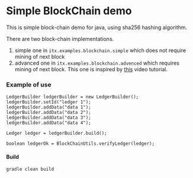 # Simple BlockChain demo

This is simple block-chain demo for java, using sha256 hashing algorithm.

There are two block-chain implementations. 
1. simple one in ```itx.examples.blockchain.simple``` which does not require mining of next block
2. advanced one in ```itx.examples.blockchain.advenced``` which requires mining of next block. 
This one is inspired by [this](https://www.youtube.com/watch?v=_160oMzblY8&t=204s) video tutorial.


### Example of use
```
LedgerBuilder ledgerBuilder = new LedgerBuilder();
ledgerBuilder.setId("ledger 1");
ledgerBuilder.addData("data 1");
ledgerBuilder.addData("data 2");
ledgerBuilder.addData("data 3");
ledgerBuilder.addData("data 4");

Ledger ledger = ledgerBuilder.build();

boolean ledgerOk = BlockChainUtils.verifyLedger(ledger);
```

#### Build 
```gradle clean build```
